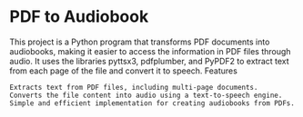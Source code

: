 # PDF to Audiobook

This project is a Python program that transforms PDF documents into audiobooks, making it easier to access the information in PDF files through audio. It uses the libraries pyttsx3, pdfplumber, and PyPDF2 to extract text from each page of the file and convert it to speech.
Features

    Extracts text from PDF files, including multi-page documents.
    Converts the file content into audio using a text-to-speech engine.
    Simple and efficient implementation for creating audiobooks from PDFs.
